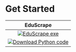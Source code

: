 # Get Started


<table>
<thead>
  <tr>
    <th>EduScrape</th>
  </tr>
</thead>
<tbody>
  <tr align="center">
    <td><a href="https://github.com/vairous-1x/EduScrape/releases/latest/download/EduScrape.exe">
         <img alt="EduScrape exe" src="https://img.shields.io/static/v1?message=Download&logo=windows&labelColor=5c5c5c&color=1182c3&label=%20&style=for-the-badge"
         >
      </a></td>
  </tr>
  
  <tr align="center">
    <td><a href="https://minhaskamal.github.io/DownGit/#/home?url=https://github.com/vairous-1x/EduScrape/releases">
         <img alt="Download Python code" src="https://img.shields.io/static/v1?message=Code&logo=python&labelColor=bdbdbd&color=1182c3&label=%20&style=for-the-badge"
         >
  </tr>
</tbody>
</table>
